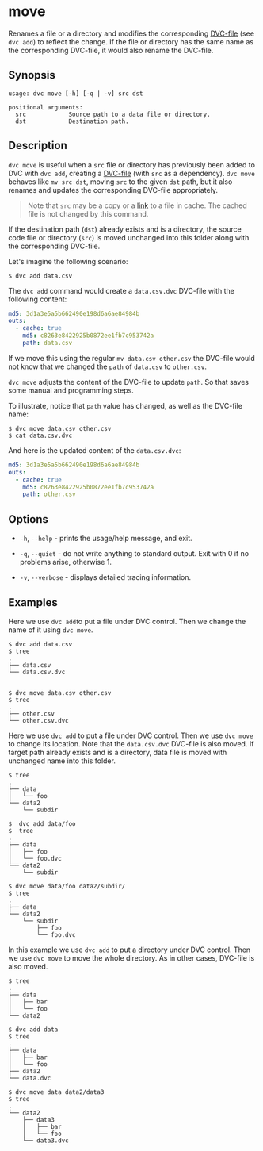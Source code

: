 # move

Renames a file or a directory and modifies the corresponding
[DVC-file](/doc/user-guide/dvc-file-format) (see `dvc add`) to reflect the
change. If the file or directory has the same name as the corresponding
DVC-file, it would also rename the DVC-file.

## Synopsis

```usage
usage: dvc move [-h] [-q | -v] src dst

positional arguments:
  src            Source path to a data file or directory.
  dst            Destination path.
```

## Description

`dvc move` is useful when a `src` file or directory has previously been added to
DVC with `dvc add`, creating a [DVC-file](/doc/user-guide/dvc-file-format) (with
`src` as a dependency). `dvc move` behaves like `mv src dst`, moving `src` to
the given `dst` path, but it also renames and updates the corresponding DVC-file
appropriately.

> Note that `src` may be a copy or a
> [link](/doc/user-guide/large-dataset-optimization#file-link-types-for-the-dvc-cache)
> to a file in cache. The cached file is not changed by this command.

If the destination path (`dst`) already exists and is a directory, the source
code file or directory (`src`) is moved unchanged into this folder along with
the corresponding DVC-file.

Let's imagine the following scenario:

```dvc
$ dvc add data.csv
```

The `dvc add` command would create a `data.csv.dvc` DVC-file with the following
content:

```yaml
md5: 3d1a3e5a5b662490e198d6a6ae84984b
outs:
  - cache: true
    md5: c8263e8422925b0872ee1fb7c953742a
    path: data.csv
```

If we move this using the regular `mv data.csv other.csv` the DVC-file would not
know that we changed the `path` of `data.csv` to `other.csv`.

`dvc move` adjusts the content of the DVC-file to update `path`. So that saves
some manual and programming steps.

To illustrate, notice that `path` value has changed, as well as the DVC-file
name:

```dvc
$ dvc move data.csv other.csv
$ cat data.csv.dvc
```

And here is the updated content of the `data.csv.dvc`:

```yaml
md5: 3d1a3e5a5b662490e198d6a6ae84984b
outs:
  - cache: true
    md5: c8263e8422925b0872ee1fb7c953742a
    path: other.csv
```

## Options

- `-h`, `--help` - prints the usage/help message, and exit.

- `-q`, `--quiet` - do not write anything to standard output. Exit with 0 if no
  problems arise, otherwise 1.

- `-v`, `--verbose` - displays detailed tracing information.

## Examples

Here we use `dvc add`to put a file under DVC control. Then we change the name of
it using `dvc move`.

```dvc
$ dvc add data.csv
$ tree
.
├── data.csv
└── data.csv.dvc


$ dvc move data.csv other.csv
$ tree
.
├── other.csv
└── other.csv.dvc
```

Here we use `dvc add` to put a file under DVC control. Then we use `dvc move` to
change its location. Note that the `data.csv.dvc` DVC-file is also moved. If
target path already exists and is a directory, data file is moved with unchanged
name into this folder.

```dvc
$ tree
.
├── data
│   └── foo
└── data2
    └── subdir

$  dvc add data/foo
$  tree
.
├── data
│   ├── foo
│   └── foo.dvc
└── data2
    └── subdir

$ dvc move data/foo data2/subdir/
$ tree
.
├── data
└── data2
    └── subdir
        ├── foo
        └── foo.dvc
```

In this example we use `dvc add` to put a directory under DVC control. Then we
use `dvc move` to move the whole directory. As in other cases, DVC-file is also
moved.

```dvc
$ tree
.
├── data
│   ├── bar
│   └── foo
└── data2

$ dvc add data
$ tree
.
├── data
│   ├── bar
│   └── foo
├── data2
└── data.dvc

$ dvc move data data2/data3
$ tree
.
└── data2
    ├── data3
    │   ├── bar
    │   └── foo
    └── data3.dvc
```
